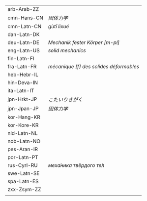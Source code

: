 | | |
|-|-|
| arb-Arab-ZZ |  |
| cmn-Hans-CN | _固体力学_ |
| cmn-Latn-CN | _gùtǐ lìxué_ |
| dan-Latn-DK |  |
| deu-Latn-DE | _Mechanik fester Körper [m-pl]_ |
| eng-Latn-US | _solid mechanics_ |
| fin-Latn-FI |  |
| fra-Latn-FR | _mécanique [f] des solides déformables_ |
| heb-Hebr-IL |  |
| hin-Deva-IN |  |
| ita-Latn-IT |  |
| jpn-Hrkt-JP | _こたいりきがく_ |
| jpn-Jpan-JP | _固体力学_ |
| kor-Hang-KR |  |
| kor-Kore-KR |  |
| nld-Latn-NL |  |
| nob-Latn-NO |  |
| pes-Aran-IR |  |
| por-Latn-PT |  |
| rus-Cyrl-RU | _меха́ника твёрдого те́л_ |
| swe-Latn-SE |  |
| spa-Latn-ES |  |
| zxx-Zsym-ZZ |  |
|  |  |
